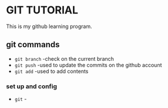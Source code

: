 # GIT TUTORIAL
This is my github learning program.
## git commands
- `git branch` -check on the current branch
- `git push` -used to update the commits on the github account
- `git add` -used to add contents
### set up and config
- `git` -
